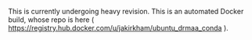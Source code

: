 This is currently undergoing heavy revision. This is an automated Docker build, whose repo is here ( https://registry.hub.docker.com/u/jakirkham/ubuntu_drmaa_conda ).
